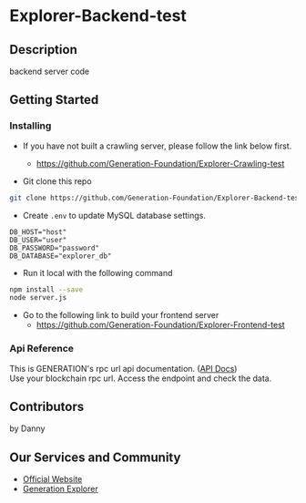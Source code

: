 # Explorer-Backend-test

## Description
backend server code

## Getting Started

### Installing
- If you have not built a crawling server, please follow the link below first.
  - <https://github.com/Generation-Foundation/Explorer-Crawling-test>

- Git clone this repo
```bash
git clone https://github.com/Generation-Foundation/Explorer-Backend-test.git
```
- Create ``.env`` to update MySQL database settings.
```env
DB_HOST="host"
DB_USER="user"
DB_PASSWORD="password"
DB_DATABASE="explorer_db"
```
- Run it local with the following command
```bash
npm install --save
node server.js
```
- Go to the following link to build your frontend server
  - <https://github.com/Generation-Foundation/Explorer-Frontend-test>

### Api Reference
This is GENERATION's rpc url api documentation. ([API Docs](https://documenter.getpostman.com/view/22780180/2s8YszMpBe#intro))
</br>Use your blockchain rpc url. Access the endpoint and check the data.

## Contributors
by Danny

## Our Services and Community
- [Official Website](https://gen.foundation/)
- [Generation Explorer](https://dev-explorer.gen.foundation/)
